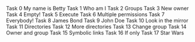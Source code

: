 Task 0 My name is Betty
Task 1 Who am I
Task 2 Groups
Task 3 New owner
Task 4 Empty!
Task 5 Execute
Task 6 Multiple permissions
Task 7 Everybody!
Task 8 James Bond
Task 9 John Doe
Task 10 Look in the mirror
Task 11 Directories
Task 12 More directories
Task 13 Change group
Task 14 Owner and group
Task 15 Symbolic links
Task 16 If only
Task 17 Star Wars
